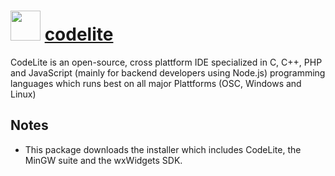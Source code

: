 # <img src="https://cdn.rawgit.com/chocolatey/chocolatey-coreteampackages/b3019d95b3c82527119494f67f2d4c930417913f/icons/codelite.png" width="48" height="48"/> [codelite](https://chocolatey.org/packages/codelite)

CodeLite is an open-source, cross plattform IDE specialized in C, C++, PHP and JavaScript (mainly for backend developers using Node.js)
programming languages which runs best on all major Plattforms (OSC, Windows and Linux)

## Notes

- This package downloads the installer which includes CodeLite, the MinGW suite and the wxWidgets SDK.
